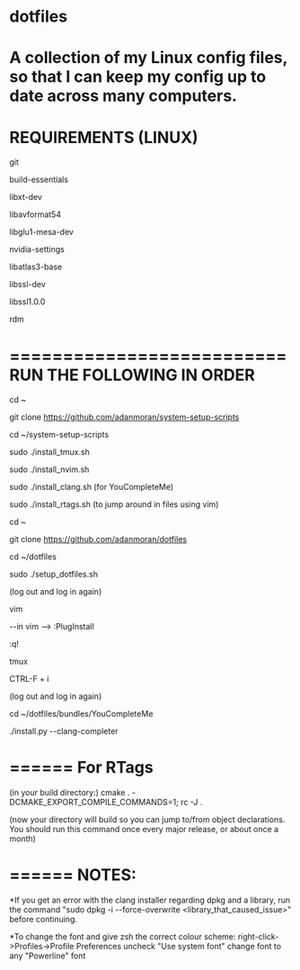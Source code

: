 # dotfiles
A collection of my Linux config files, so that I can keep my config up to date across many computers.
====================
REQUIREMENTS (LINUX)
====================

git

build-essentials

libxt-dev

libavformat54

libglu1-mesa-dev

nvidia-settings

libatlas3-base

libssl-dev

libssl1.0.0

rdm

==========================
RUN THE FOLLOWING IN ORDER
==========================

cd ~

git clone https://github.com/adanmoran/system-setup-scripts

cd ~/system-setup-scripts

sudo ./install_tmux.sh 

sudo ./install_nvim.sh

sudo ./install_clang.sh (for YouCompleteMe)

sudo ./install_rtags.sh (to jump around in files using vim)

cd ~

git clone https://github.com/adanmoran/dotfiles

cd ~/dotfiles

sudo ./setup_dotfiles.sh

(log out and log in again)

vim

--in vim --> :PlugInstall

:q!

tmux

CTRL-F + i

(log out and log in again)

cd ~/dotfiles/bundles/YouCompleteMe

./install.py --clang-completer


======
For RTags
======

(in your build directory:)
cmake . -DCMAKE_EXPORT_COMPILE_COMMANDS=1; rc -J .

(now your directory will build so you can jump to/from object declarations.
You should run this command once every major release, or about once a month)

======
NOTES:
======
*If you get an error with the clang installer regarding dpkg and a library,
 run the command "sudo dpkg -i --force-overwrite <library_that_caused_issue>"
 before continuing.
 
*To change the font and give zsh the correct colour scheme:
  right-click->Profiles->Profile Preferences
  uncheck "Use system font"
  change font to any "Powerline" font


